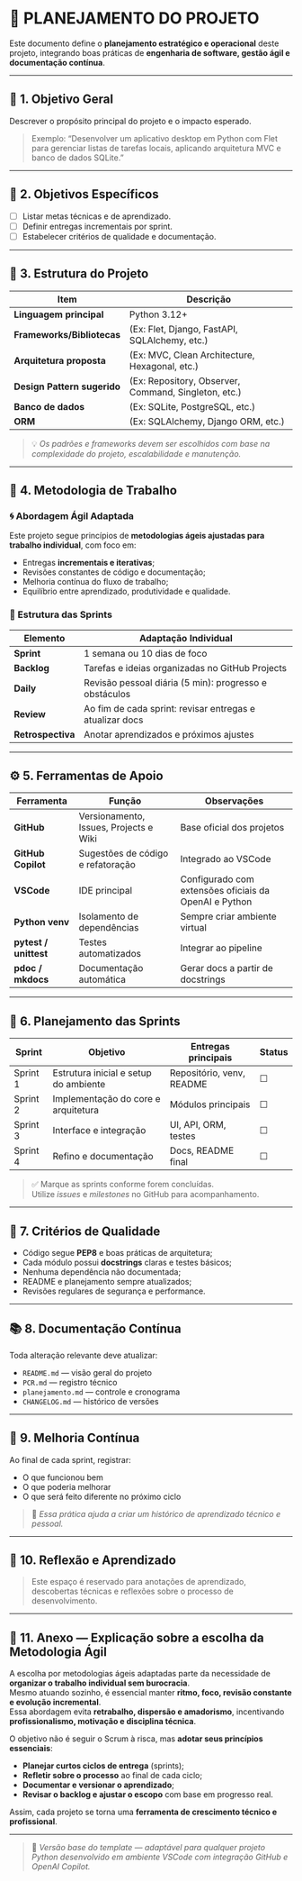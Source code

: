 # 🧩 PLANEJAMENTO DO PROJETO

Este documento define o **planejamento estratégico e operacional** deste projeto, integrando boas práticas de **engenharia de software, gestão ágil e documentação contínua**.

---

## 📌 1. Objetivo Geral

Descrever o propósito principal do projeto e o impacto esperado.  
> Exemplo: “Desenvolver um aplicativo desktop em Python com Flet para gerenciar listas de tarefas locais, aplicando arquitetura MVC e banco de dados SQLite.”

---

## 🎯 2. Objetivos Específicos

- [ ] Listar metas técnicas e de aprendizado.  
- [ ] Definir entregas incrementais por sprint.  
- [ ] Estabelecer critérios de qualidade e documentação.

---

## 🧱 3. Estrutura do Projeto

| Item | Descrição |
|------|------------|
| **Linguagem principal** | Python 3.12+ |
| **Frameworks/Bibliotecas** | (Ex: Flet, Django, FastAPI, SQLAlchemy, etc.) |
| **Arquitetura proposta** | (Ex: MVC, Clean Architecture, Hexagonal, etc.) |
| **Design Pattern sugerido** | (Ex: Repository, Observer, Command, Singleton, etc.) |
| **Banco de dados** | (Ex: SQLite, PostgreSQL, etc.) |
| **ORM** | (Ex: SQLAlchemy, Django ORM, etc.) |

> 💡 *Os padrões e frameworks devem ser escolhidos com base na complexidade do projeto, escalabilidade e manutenção.*

---

## 🧠 4. Metodologia de Trabalho

### 🌀 Abordagem Ágil Adaptada

Este projeto segue princípios de **metodologias ágeis ajustadas para trabalho individual**, com foco em:

- Entregas **incrementais e iterativas**;  
- Revisões constantes de código e documentação;  
- Melhoria contínua do fluxo de trabalho;  
- Equilíbrio entre aprendizado, produtividade e qualidade.

### 📅 Estrutura das Sprints

| Elemento | Adaptação Individual |
|-----------|----------------------|
| **Sprint** | 1 semana ou 10 dias de foco |
| **Backlog** | Tarefas e ideias organizadas no GitHub Projects |
| **Daily** | Revisão pessoal diária (5 min): progresso e obstáculos |
| **Review** | Ao fim de cada sprint: revisar entregas e atualizar docs |
| **Retrospectiva** | Anotar aprendizados e próximos ajustes |

---

## ⚙️ 5. Ferramentas de Apoio

| Ferramenta | Função | Observações |
|-------------|--------|-------------|
| **GitHub** | Versionamento, Issues, Projects e Wiki | Base oficial dos projetos |
| **GitHub Copilot** | Sugestões de código e refatoração | Integrado ao VSCode |
| **VSCode** | IDE principal | Configurado com extensões oficiais da OpenAI e Python |
| **Python venv** | Isolamento de dependências | Sempre criar ambiente virtual |
| **pytest / unittest** | Testes automatizados | Integrar ao pipeline |
| **pdoc / mkdocs** | Documentação automática | Gerar docs a partir de docstrings |

---

## 🧮 6. Planejamento das Sprints

| Sprint | Objetivo | Entregas principais | Status |
|---------|-----------|---------------------|---------|
| Sprint 1 | Estrutura inicial e setup do ambiente | Repositório, venv, README | ☐ |
| Sprint 2 | Implementação do core e arquitetura | Módulos principais | ☐ |
| Sprint 3 | Interface e integração | UI, API, ORM, testes | ☐ |
| Sprint 4 | Refino e documentação | Docs, README final | ☐ |

> ✅ Marque as sprints conforme forem concluídas.  
> Utilize *issues* e *milestones* no GitHub para acompanhamento.

---

## 🧩 7. Critérios de Qualidade

- Código segue **PEP8** e boas práticas de arquitetura;  
- Cada módulo possui **docstrings** claras e testes básicos;  
- Nenhuma dependência não documentada;  
- README e planejamento sempre atualizados;  
- Revisões regulares de segurança e performance.

---

## 📚 8. Documentação Contínua

Toda alteração relevante deve atualizar:

- `README.md` — visão geral do projeto  
- `PCR.md` — registro técnico  
- `planejamento.md` — controle e cronograma  
- `CHANGELOG.md` — histórico de versões  

---

## 🔁 9. Melhoria Contínua

Ao final de cada sprint, registrar:

- O que funcionou bem  
- O que poderia melhorar  
- O que será feito diferente no próximo ciclo

> 💬 *Essa prática ajuda a criar um histórico de aprendizado técnico e pessoal.*

---

## 🧭 10. Reflexão e Aprendizado

> Este espaço é reservado para anotações de aprendizado, descobertas técnicas e reflexões sobre o processo de desenvolvimento.

---

## 🧩 11. Anexo — Explicação sobre a escolha da Metodologia Ágil

A escolha por metodologias ágeis adaptadas parte da necessidade de **organizar o trabalho individual sem burocracia**.  
Mesmo atuando sozinho, é essencial manter **ritmo, foco, revisão constante e evolução incremental**.  
Essa abordagem evita **retrabalho, dispersão e amadorismo**, incentivando **profissionalismo, motivação e disciplina técnica**.

O objetivo não é seguir o Scrum à risca, mas **adotar seus princípios essenciais**:
- **Planejar curtos ciclos de entrega** (sprints);
- **Refletir sobre o processo** ao final de cada ciclo;
- **Documentar e versionar o aprendizado**;
- **Revisar o backlog e ajustar o escopo** com base em progresso real.

Assim, cada projeto se torna uma **ferramenta de crescimento técnico e profissional**.

---

> 🧭 *Versão base do template — adaptável para qualquer projeto Python desenvolvido em ambiente VSCode com integração GitHub e OpenAI Copilot.*
